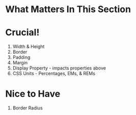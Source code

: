 # What Matters In This Section

# Crucial!

1. Width & Height
2. Border
3. Padding
4. Margin
5. Display Property - impacts properties above
6. CSS Units - Percentages, EMs, & REMs

# Nice to Have

1. Border Radius